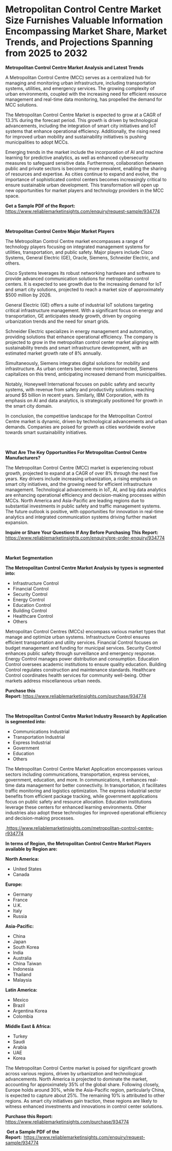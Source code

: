 <p><h1>Metropolitan Control Centre Market Size Furnishes Valuable Information Encompassing Market Share, Market Trends, and Projections Spanning from 2025 to 2032</h1></p><p><strong>Metropolitan Control Centre Market Analysis and Latest Trends</strong></p>
<p><p>A Metropolitan Control Centre (MCC) serves as a centralized hub for managing and monitoring urban infrastructure, including transportation systems, utilities, and emergency services. The growing complexity of urban environments, coupled with the increasing need for efficient resource management and real-time data monitoring, has propelled the demand for MCC solutions.</p><p>The Metropolitan Control Centre Market is expected to grow at a CAGR of 13.3% during the forecast period. This growth is driven by technological advancements, including the integration of smart city initiatives and IoT systems that enhance operational efficiency. Additionally, the rising need for improved urban mobility and sustainability initiatives is pushing municipalities to adopt MCCs.</p><p>Emerging trends in the market include the incorporation of AI and machine learning for predictive analytics, as well as enhanced cybersecurity measures to safeguard sensitive data. Furthermore, collaboration between public and private sectors is becoming more prevalent, enabling the sharing of resources and expertise. As cities continue to expand and evolve, the importance of sophisticated control centers becomes increasingly critical to ensure sustainable urban development. This transformation will open up new opportunities for market players and technology providers in the MCC space.</p></p>
<p><strong>Get a Sample PDF of the Report:&nbsp;</strong> <a href="https://www.reliablemarketinsights.com/enquiry/request-sample/934774?utm_campaign=2673&utm_medium=2&utm_source=Github&utm_content=ia&utm_term=18042025&utm_id=metropolitan-control-centre">https://www.reliablemarketinsights.com/enquiry/request-sample/934774</a></p>
<p>&nbsp;</p>
<p><strong>Metropolitan Control Centre Major Market Players</strong></p>
<p><p>The Metropolitan Control Centre market encompasses a range of technology players focusing on integrated management systems for utilities, transportation, and public safety. Major players include Cisco Systems, General Electric (GE), Oracle, Siemens, Schneider Electric, and others.</p><p>Cisco Systems leverages its robust networking hardware and software to provide advanced communication solutions for metropolitan control centers. It is expected to see growth due to the increasing demand for IoT and smart city solutions, projected to reach a market size of approximately $500 million by 2026.</p><p>General Electric (GE) offers a suite of industrial IoT solutions targeting critical infrastructure management. With a significant focus on energy and transportation, GE anticipates steady growth, driven by ongoing urbanization trends and the need for smart grids.</p><p>Schneider Electric specializes in energy management and automation, providing solutions that enhance operational efficiency. The company is projected to grow in the metropolitan control center market aligning with sustainability trends and smart infrastructure development, with an estimated market growth rate of 8% annually.</p><p>Simultaneously, Siemens integrates digital solutions for mobility and infrastructure. As urban centers become more interconnected, Siemens capitalizes on this trend, anticipating increased demand from municipalities.</p><p>Notably, Honeywell International focuses on public safety and security systems, with revenue from safety and productivity solutions reaching around $5 billion in recent years. Similarly, IBM Corporation, with its emphasis on AI and data analytics, is strategically positioned for growth in the smart city domain.</p><p>In conclusion, the competitive landscape for the Metropolitan Control Centre market is dynamic, driven by technological advancements and urban demands. Companies are poised for growth as cities worldwide evolve towards smart sustainability initiatives.</p></p>
<p>&nbsp;</p>
<p><strong>What Are The Key Opportunities For Metropolitan Control Centre Manufacturers?</strong></p>
<p><p>The Metropolitan Control Centre (MCC) market is experiencing robust growth, projected to expand at a CAGR of over 8% through the next five years. Key drivers include increasing urbanization, a rising emphasis on smart city initiatives, and the growing need for efficient infrastructure management. Technological advancements in IoT, AI, and big data analytics are enhancing operational efficiency and decision-making processes within MCCs. North America and Asia-Pacific are leading regions due to substantial investments in public safety and traffic management systems. The future outlook is positive, with opportunities for innovation in real-time analytics and integrated communication systems driving further market expansion.</p></p>
<p><strong>Inquire or Share Your Questions If Any Before Purchasing This Report:</strong> <a href="https://www.reliablemarketinsights.com/enquiry/pre-order-enquiry/934774?utm_campaign=2673&utm_medium=2&utm_source=Github&utm_content=ia&utm_term=18042025&utm_id=metropolitan-control-centre">https://www.reliablemarketinsights.com/enquiry/pre-order-enquiry/934774</a></p>
<p>&nbsp;</p>
<p><strong>Market Segmentation</strong></p>
<p><strong>The Metropolitan Control Centre Market Analysis by types is segmented into:</strong></p>
<p><ul><li>Infrastructure Control</li><li>Financial Control</li><li>Security Control</li><li>Energy Control</li><li>Education Control</li><li>Building Control</li><li>Healthcare Control</li><li>Others</li></ul></p>
<p><p>Metropolitan Control Centres (MCCs) encompass various market types that manage and optimize urban systems. Infrastructure Control ensures efficient transportation and utility services. Financial Control focuses on budget management and funding for municipal services. Security Control enhances public safety through surveillance and emergency response. Energy Control manages power distribution and consumption. Education Control oversees academic institutions to ensure quality education. Building Control regulates construction and maintenance standards. Healthcare Control coordinates health services for community well-being. Other markets address miscellaneous urban needs.</p></p>
<p><strong>Purchase this Report:&nbsp;</strong><a href="https://www.reliablemarketinsights.com/purchase/934774?utm_campaign=2673&utm_medium=2&utm_source=Github&utm_content=ia&utm_term=18042025&utm_id=metropolitan-control-centre">https://www.reliablemarketinsights.com/purchase/934774</a></p>
<p>&nbsp;</p>
<p><strong>The Metropolitan Control Centre Market Industry Research by Application is segmented into:</strong></p>
<p><ul><li>Communications Industrial</li><li>Transportation Industrial</li><li>Express Industrial</li><li>Government</li><li>Education</li><li>Others</li></ul></p>
<p><p>The Metropolitan Control Centre Market Application encompasses various sectors including communications, transportation, express services, government, education, and more. In communications, it enhances real-time data management for better connectivity. In transportation, it facilitates traffic monitoring and logistics optimization. The express industrial sector benefits from efficient package tracking, while government applications focus on public safety and resource allocation. Education institutions leverage these centers for enhanced learning environments. Other industries also adopt these technologies for improved operational efficiency and decision-making processes.</p></p>
<p><a href="https://www.reliablemarketinsights.com/metropolitan-control-centre-r934774?utm_campaign=2673&utm_medium=2&utm_source=Github&utm_content=ia&utm_term=18042025&utm_id=metropolitan-control-centre">&nbsp;https://www.reliablemarketinsights.com/metropolitan-control-centre-r934774</a></p>
<p><strong>In terms of Region, the Metropolitan Control Centre Market Players available by Region are:</strong></p>
<p>
    <p> <strong> North America: </strong>
        <ul>
            <li>United States</li>
            <li>Canada</li>
        </ul>
        </p> 
    <p> <strong> Europe: </strong>
        <ul>
            <li>Germany</li>
            <li>France</li>
            <li>U.K.</li>
            <li>Italy</li>
            <li>Russia</li>
        </ul>
        </p> 
    <p> <strong> Asia-Pacific: </strong>
        <ul>
            <li>China</li>
            <li>Japan</li>
            <li>South Korea</li>
            <li>India</li>
            <li>Australia</li>
            <li>China Taiwan</li>
            <li>Indonesia</li>
            <li>Thailand</li>
            <li>Malaysia</li>
        </ul>
        </p> 
    <p> <strong> Latin America: </strong>
        <ul>
            <li>Mexico</li>
            <li>Brazil</li>
            <li>Argentina Korea</li>
            <li>Colombia</li>
        </ul>
        </p> 
    <p> <strong> Middle East & Africa: </strong>
        <ul>
            <li>Turkey</li>
            <li>Saudi</li>
            <li>Arabia</li>
            <li>UAE</li>
            <li>Korea</li>
        </ul>
    </p>
    </p>
<p><p>The Metropolitan Control Centre market is poised for significant growth across various regions, driven by urbanization and technological advancements. North America is projected to dominate the market, accounting for approximately 35% of the global share. Following closely, Europe holds around 30%, while the Asia-Pacific region, particularly China, is expected to capture about 25%. The remaining 10% is attributed to other regions. As smart city initiatives gain traction, these regions are likely to witness enhanced investments and innovations in control center solutions.</p></p>
<p><strong>Purchase this Report: </strong><a href="https://www.reliablemarketinsights.com/purchase/934774?utm_campaign=2673&utm_medium=2&utm_source=Github&utm_content=ia&utm_term=18042025&utm_id=metropolitan-control-centre">https://www.reliablemarketinsights.com/purchase/934774</a></p>
<p>&nbsp;<strong>Get a Sample PDF of the Report:&nbsp;&nbsp;</strong><a href="https://www.reliablemarketinsights.com/enquiry/request-sample/934774?utm_campaign=2673&utm_medium=2&utm_source=Github&utm_content=ia&utm_term=18042025&utm_id=metropolitan-control-centre">https://www.reliablemarketinsights.com/enquiry/request-sample/934774</a></p>
<p><strong></strong></p>
<p><p></p><p></p><p></p></p>
